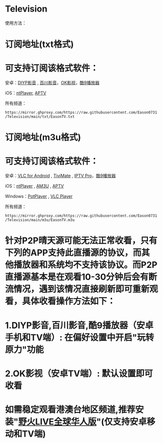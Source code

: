 # Television
使用方法：


# 订阅地址(txt格式)
# 可支持订阅该格式软件：
安卓：<a href="https://www.123pan.com/s/PMXuVv-fU74H.html" base target="_blank" title="可安装在基于安卓系统的智能电视TV端">DIYP影音</a> , <a href="https://www.123pan.com/s/PMXuVv-9U74H.html" base target="_blank" title="可安装在基于安卓系统的智能电视TV端">百川影音</a>，<a href="https://down.fongmi.eu.org/#download" base target="_blank" title="该APP有手机版和TV版">OK影视</a>，<a href="https://www.123pan.com/s/PMXuVv-nce4H.html" base target="_blank" title="可安装在基于安卓系统的智能电视TV端">酷9播放器</a>

iOS：<a href="https://apps.apple.com/cn/app/ntplayer/id1613758141?platform=iphone" target="_blank">ntPlayer</a>, <a href="https://apps.apple.com/cn/app/aptv/id1630403500?platform=iphone" target="_blank" title="该APP只能订阅一组订阅链接,订阅多个链接需要付费解锁高级版,其他APP不存在该问题">APTV</a>

所有频道：
<p dir="auto"><code>https://mirror.ghproxy.com/https://raw.githubusercontent.com/Eason0731/Television/main/txt/EasonTV.txt</code></p>

# 订阅地址(m3u格式)
# 可支持订阅该格式软件：
安卓：<a href="https://www.videolan.org/vlc/download-android.html" target="_blank">VLC for Android</a> , <a href="https://www.123pan.com/s/PMXuVv-fG74H.html" target="_blank" title="可安装在基于安卓系统的智能电视TV端">TiviMate</a>
 , <a href="https://www.123pan.com/s/PMXuVv-VX74H.html" target="_blank">IPTV Pro</a>，<a href="https://www.123pan.com/s/PMXuVv-nce4H.html" base target="_blank" title="可安装在基于安卓系统的智能电视TV端">酷9播放器</a>

iOS：<a href="https://apps.apple.com/cn/app/ntplayer/id1613758141?platform=iphone" target="_blank">ntPlayer</a> , <a href="https://apps.apple.com/cn/app/am3u/id6443454388?platform=iphone" target="_blank">AM3U</a> , <a href="https://apps.apple.com/cn/app/aptv/id1630403500?platform=iphone" target="_blank" title="该APP只能订阅一组订阅链接,订阅多个链接需要付费解锁高级版,其他APP不存在该问题">APTV</a>


Windows：<a href="https://potplayer.daum.net/" target="_blank">PotPlayer</a> , <a href="https://www.videolan.org/vlc/index.zh_CN.html" target="_blank">VLC Player</a>

所有频道：
<p dir="auto"><code>https://mirror.ghproxy.com/https://raw.githubusercontent.com/Eason0731/Television/main/m3u/EasonTV.m3u</code></p>

# 针对P2P晴天源可能无法正常收看，只有下列的APP支持此直播源的协议，而其他播放器和系统均不支持该协议。而P2P直播源基本是在观看10-30分钟后会有断流情况，遇到该情况直接刷新即可重新观看，具体收看操作方法如下：
# 1.DIYP影音,百川影音,酷9播放器（安卓手机和TV端）: 在偏好设置中开启"玩转原力"功能
# 2.OK影视（安卓TV端）: 默认设置即可收看

# 如需稳定观看港澳台地区频道,推荐安装"<a href="https://www.123pan.com/s/PMXuVv-uWe4H.html" target="_blank">野火LIVE全球华人版</a>"(仅支持安卓移动和TV端)
